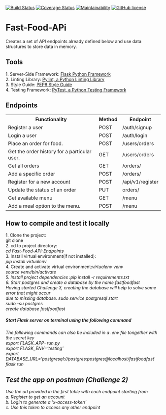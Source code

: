 [![Build Status](https://travis-ci.org/PromasterGuru/Fast-Food-API-Endpoints.svg?branch=bg-updates-160539838)](https://travis-ci.org/PromasterGuru/Fast-Food-API-Endpoints)  [![Coverage Status](https://coveralls.io/repos/github/PromasterGuru/Fast-Food-API-Endpoints/badge.svg?branch=dev)](https://coveralls.io/github/PromasterGuru/Fast-Food-API-Endpoints?branch=dev)   [![Maintainability](https://api.codeclimate.com/v1/badges/997b349df6f552d352b5/maintainability)](https://codeclimate.com/github/PromasterGuru/Fast-Food-API-Endpoints/maintainability)    [![GitHub license](https://img.shields.io/github/license/PromasterGuru/Fast-Food-APi.svg)](https://github.com/PromasterGuru/Fast-Food-APi/blob/master/LICENSE)


# Fast-Food-APi
Creates a set of API endpoints already defined below and use data structures to store data in memory.
<h2>Tools</h2>
1. Server-Side Framework: <a href ="http://flask.pocoo.org/">Flask Python Framework</a><br>
2. Linting Library: <a href ="https://www.pylint.org/">Pylint, a Python Linting Library</a><br>
3. Style Guide: <a href ="https://www.python.org/dev/peps/pep-0008/">PEP8 Style Guide</a><br>
4. Testing Framework: <a href ="https://docs.pytest.org/en/latest/">PyTest, a Python Testing Framework</a><br>

<h2>Endpoints</h2>
<table>
  <tr>
    <th>Functionality</th>
    <th>Method</th>
    <th>Endpoint</th>
  </tr>
  <tr>
    <td>Register a user</td>
    <td>POST</td>
    <td>/auth/signup</td>
  </tr>
  <tr>
    <td>Login a user</td>
    <td>POST</td>
    <td>/auth/login</td>
  </tr>
  <tr>
    <td>Place an order for food.</td>
    <td>POST</td>
    <td>/users/orders</td>
  </tr>
  <tr>
    <td>Get the order history for a particular user.</td>
    <td>GET</td>
    <td>/users/orders</td>
  </tr>
  <tr>
    <td>Get all orders</td>
    <td>GET</td>
    <td>/orders/</td>
  </tr>
  <tr>
    <td>Add a specific order</td>
    <td>POST</td>
    <td>/orders/<orderId></td>
  </tr>
  <tr>
    <td>Register for a new account</td>
    <td>POST</td>
    <td>/api/v1/register</td>
  </tr>
  <tr>
    <td>Update the status  of an order</td>
    <td>PUT</td>
    <td>orders/<orderId></td>
  </tr>
  <tr>
    <td>Get available menu</td>
    <td>GET</td>
    <td>/menu</td>
  </tr>
  <tr>
    <td>Add a meal option to the menu.</td>
    <td>POST</td>
    <td>/menu</td>
  </tr>
</table>

<h2> How to compile and test it locally </h2>
1. Clone the project:<br>git clone <a href ="https://github.com/PromasterGuru/Fast-Food-APi.git"></a></i><br>
2. cd to project directory: <br><i>cd Fast-Food-API-Endpoints</i><br>
3. Install virtual environment(if not installed):<br> <i>pip install virtualenv</i><br>
4. Create and activate virtual environment:<i>virtualenv venv<i><br><i>source venv/bin/activate</i><br>
5. Install project dependencies :<i>pip install -r requirements.txt</i><br>
6. Start postgres and create a database by the name <i>fastfoodfast</i><br>
<i>Having started Challenge 3, creating the database will help to solve some error that might occur<br> due to missing database.</i>
<i>sudo service postgresql start</i><br>
<i>sudo -su postgres</i><br>
<i>create database fastfoodfast</i>

<h5>Start Flask server on terminal using the following command</h5>
<i>The following commands can also be included in a .env file tongether with the secret key</i><br>
<i>export FLASK_APP=run.py</i><br>
<i>export FLASK_ENV='testing'</i><br>
<i>export DATABASE_URL='postgresql://postgres:postgres@localhost/fastfoodfast'</i><br>
<i>flask run<i>
<h2>Test the app on postman (Challenge 2)</h2>
<i>Use the url provided in the first table with each endpoint starting from</i><br>
a. Register to get an account<br>
b. Login to generate a 'x-access-token'<br>
c. Use this token to access any other endpoint

